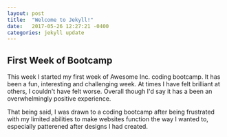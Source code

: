 ```yaml
---
layout: post
title:  "Welcome to Jekyll!"
date:   2017-05-26 12:27:21 -0400
categories: jekyll update
---
```



## First Week of Bootcamp 


This week I started my first week of Awesome Inc. coding bootcamp. It has been a fun, interesting and challenging week. At times I have felt brilliant at others, I couldn't have felt worse. Overall though I'd say it has a been an overwhelmingly positive experience. 

That being said, I was drawn to a coding bootcamp after being frustrated with my limited abilities to make websites function the way I wanted to, especially patterened after designs I had created. 
